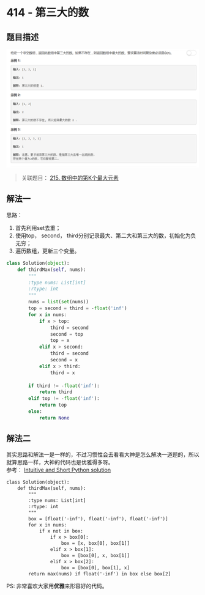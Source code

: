 # 414 - 第三大的数

## 题目描述
![problem](images/414.png)

>关联题目： [215. 数组中的第K个最大元素](https://github.com/Rosevil1874/LeetCode/tree/master/Python-Solution/215_Kth-Largest-Element-in-an-Array)  


## 解法一
思路：  
1. 首先利用set去重；
2. 使用top， second， third分别记录最大、第二大和第三大的数，初始化为负无穷；
3. 遍历数组，更新三个变量。
```python
class Solution(object):
    def thirdMax(self, nums):
        """
        :type nums: List[int]
        :rtype: int
        """
        nums = list(set(nums))
        top = second = third = -float('inf')
        for x in nums:
            if x > top:
                third = second
                second = top
                top = x
            elif x > second:
                third = second
                second = x
            elif x > third:
                third = x

        if third != -float('inf'):
            return third
        elif top != -float('inf'):
            return top
        else:
            return None
```

## 解法二
其实思路和解法一是一样的，不过习惯性会去看看大神是怎么解决一道题的，所以就算思路一样，大神的代码也是优雅得多呀。  
参考： [Intuitive and Short Python solution](https://leetcode.com/problems/third-maximum-number/discuss/90207/Intuitive-and-Short-Python-solution)

```pyhton
class Solution(object):
    def thirdMax(self, nums):
        """
        :type nums: List[int]
        :rtype: int
        """
        box = [float('-inf'), float('-inf'), float('-inf')]
        for x in nums:
            if x not in box:
                if x > box[0]:
                    box = [x, box[0], box[1]]
                elif x > box[1]:
                    box = [box[0], x, box[1]]
                elif x > box[2]:
                    box = [box[0], box[1], x]
        return max(nums) if float('-inf') in box else box[2]
```

PS: 非常喜欢大家用**优雅**来形容好的代码。

